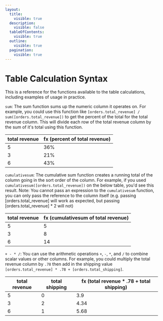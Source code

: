 ```yaml
---
layout:
  title:
    visible: true
  description:
    visible: false
  tableOfContents:
    visible: true
  outline:
    visible: true
  pagination:
    visible: true
---
```


# Table Calculation Syntax

This is a reference for the functions available to the table calculations, including examples of usage in practice.

`sum`: The sum function sums up the numeric column it operates on. For example, you could use this function like `[orders.total_revenue] / sum([orders.total_revenue])` to get the percent of the total for the total revenue column. This will divide each row of the total revenue column by the sum of it's total using this function.

| total revenue | fx (percent of total revenue) |
| ------------- | ----------------------------- |
| 5             | 36%                           |
| 3             | 21%                           |
| 6             | 43%                           |

`cumulativesum`: The cumulative sum function creates a running total of the column going in the sort order of the column. For example, if you used `cumulativesum([orders.total_revenue])` on the below table, you'd see this result. Note: You cannot pass an expression to the `cumulativesum` function, you can only pass the reference to the column itself (e.g. passing \[orders.total\_revenue] will work as expected, but passing \[orders.total\_revenue] \* 2 will not)

| total revenue | fx (cumulativesum of total revenue) |
| ------------- | ----------------------------------- |
| 5             | 5                                   |
| 3             | 8                                   |
| 6             | 14                                  |

`+ - * /`: You can use the arithmetic operations `+`, `-`, `*`, and `/` to combine scalar values or other columns. For example, you could multiply the total revenue column by `.78` then add in the shipping value `[orders.total_revenue] * .78 + [orders.total_shipping]`.

| total revenue | total shipping | fx (total revenue \* .78 + total shipping) |
| ------------- | -------------- | ------------------------------------------ |
| 5             | 0              | 3.9                                        |
| 3             | 2              | 4.34                                       |
| 6             | 1              | 5.68                                       |
